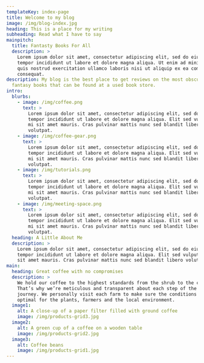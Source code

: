 ```yaml
---
templateKey: index-page
title: Welcome to my blog
image: /img/blog-index.jpg
heading: This is a place for my writing
subheading: Read what I have to say
mainpitch:
  title: Fantasty Books For All
  description: >
    Lorem ipsum dolor sit amet, consectetur adipiscing elit, sed do eiusmod
    tempor incididunt ut labore et dolore magna aliqua. Ut enim ad minim veniam,
    quis nostrud exercitation ullamco laboris nisi ut aliquip ex ea commodo
    consequat.
description: My blog is the best place to get reviews on the most obscure
  fantasy books that can be found at a used book store.
intro:
  blurbs:
    - image: /img/coffee.png
      text: >
        Lorem ipsum dolor sit amet, consectetur adipiscing elit, sed do eiusmod
        tempor incididunt ut labore et dolore magna aliqua. Elit sed vulputate
        mi sit amet mauris. Cras pulvinar mattis nunc sed blandit libero
        volutpat.
    - image: /img/coffee-gear.png
      text: >
        Lorem ipsum dolor sit amet, consectetur adipiscing elit, sed do eiusmod
        tempor incididunt ut labore et dolore magna aliqua. Elit sed vulputate
        mi sit amet mauris. Cras pulvinar mattis nunc sed blandit libero
        volutpat.
    - image: /img/tutorials.png
      text: >
        Lorem ipsum dolor sit amet, consectetur adipiscing elit, sed do eiusmod
        tempor incididunt ut labore et dolore magna aliqua. Elit sed vulputate
        mi sit amet mauris. Cras pulvinar mattis nunc sed blandit libero
        volutpat.
    - image: /img/meeting-space.png
      text: >
        Lorem ipsum dolor sit amet, consectetur adipiscing elit, sed do eiusmod
        tempor incididunt ut labore et dolore magna aliqua. Elit sed vulputate
        mi sit amet mauris. Cras pulvinar mattis nunc sed blandit libero
        volutpat.
  heading: A Little About Me
  description: >
    Lorem ipsum dolor sit amet, consectetur adipiscing elit, sed do eiusmod
    tempor incididunt ut labore et dolore magna aliqua. Elit sed vulputate mi
    sit amet mauris. Cras pulvinar mattis nunc sed blandit libero volutpat.
main:
  heading: Great coffee with no compromises
  description: >
    We hold our coffee to the highest standards from the shrub to the cup.
    That’s why we’re meticulous and transparent about each step of the coffee’s
    journey. We personally visit each farm to make sure the conditions are
    optimal for the plants, farmers and the local environment.
  image1:
    alt: A close-up of a paper filter filled with ground coffee
    image: /img/products-grid3.jpg
  image2:
    alt: A green cup of a coffee on a wooden table
    image: /img/products-grid2.jpg
  image3:
    alt: Coffee beans
    image: /img/products-grid1.jpg
---
```

